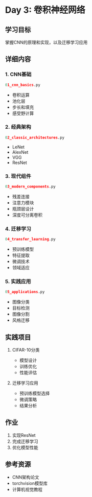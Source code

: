 # Day 3: 卷积神经网络

## 学习目标
掌握CNN的原理和实现，以及迁移学习应用

## 详细内容

### 1. CNN基础
```python
01_cnn_basics.py
```
- 卷积运算
- 池化层
- 步长和填充
- 感受野计算

### 2. 经典架构
```python
02_classic_architectures.py
```
- LeNet
- AlexNet
- VGG
- ResNet

### 3. 现代组件
```python
03_modern_components.py
```
- 残差连接
- 注意力模块
- 瓶颈层设计
- 深度可分离卷积

### 4. 迁移学习
```python
04_transfer_learning.py
```
- 预训练模型
- 特征提取
- 微调技术
- 领域适应

### 5. 实践应用
```python
05_applications.py
```
- 图像分类
- 目标检测
- 图像分割
- 风格迁移

## 实践项目
1. CIFAR-10分类
   - 模型设计
   - 训练优化
   - 性能评估

2. 迁移学习应用
   - 预训练模型选择
   - 微调策略
   - 结果分析

## 作业
1. 实现ResNet
2. 完成迁移学习
3. 优化模型性能

## 参考资源
- CNN架构论文
- torchvision模型库
- 计算机视觉教程
